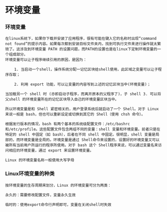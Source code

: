 # 环境变量

### 环境变量

    在linux系统下，如果你下载并安装了应用程序，很有可能在键入它的名称时出现“command not found”的提示内容。如果每次都到安装目标文件夹内，找到可执行文件来进行操作就太繁琐了。这涉及到环境变量 PATH 的设置问题，而PATH的设置也是在linux下定制环境变量的一个组成部分。
    环境变量可以让子程序继续引用的原因，是因为：
    
		1. 当启动一个shell，操作系统分配一记忆区块给shell使用，此区域之变量可以让子程序存取；

		2. 利用 export 功能，可以让变量的内容写到上述的记忆区块当中(环境变量)；
	
    当加载另一个 shell 时 (亦即启动子程序，而离开原本的父程序了)，子 shell 3. 可以将父shell 的环境变量所在的记忆区块导入自己的环境变量区块当中。
	
    所以环境变量是和 Shell 紧密相关的，用户登录系统后就启动了一个 Shell。对于 Linux 来说一般是 bash，但也可以重新设定或切换到其它的 Shell（使用 chsh 命令）。
	
    根据发行版本的情况，bash 有两个基本的系统级配置文件：/etc/bashrc 和/etc/profile。这些配置文件包含两组不同的变量：shell 变量和环境变量。前者只是在特定的 shell 中固定（如 bash），后者在不同 shell 中固定。很明显，shell 变量是局部的，而环境变量是全局的。环境变量是通过 Shell命令来设置的，设置好的环境变量又可以被所有当前用户所运行的程序所使用。对于 bash 这个 Shell程序来说，可以通过变量名来访问相应的环境变量，通过 export 来设置环境变量。
	
    Linux 的环境变量名称一般使用大写字母

### Linux环境变量的种类

	按环境变量的生存周期来划分，Linux 的环境变量可分为两类：

	永久的：需要修改配置文件，变量永久生效

	临时的：使用export命令行声明即可，变量在关闭shell时失效